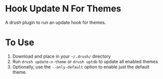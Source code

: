 # Hook Update N For Themes
A drush plugin to run an update hook for themes.

# To Use
1. Download and place in your `~/.drush/` directory
2. Run `drush update-n-theme` or `drush uptdb` to update all enabled themes
3. Optionally, use the `--only-default` option to enable just the default theme.
